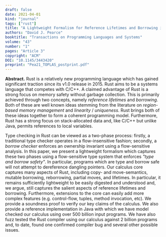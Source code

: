 ```yaml
---
draft: false
date: 2021-04-01
kind: "journal"
tags: ["rust"]
title: "A Lightweight Formalism for Reference Lifetimes and Borrowing in Rust"
authors: "David J. Pearce"
booktitle: "Transactions on Programming Languages and Systems"
volume: "43"
number: "1"
pages: "Article 3"
copyright: "ACM"
DOI: "10.1145/3443420"
preprint: "Pea21_TOPLAS_postprint.pdf"
---
```

**Abstract.** Rust is a relatively new programming language which has gained significant traction since its v1.0 release in 2015.  Rust aims to be a systems language that competes with C/C++.  A claimed advantage of Rust is a strong focus on memory safety without garbage collection.  This is primarily achieved through two concepts, namely _reference lifetimes_ and _borrowing_.  Both of these are well known ideas stemming from the literature on _region-based memory management_ and _linearity_ / _uniqueness_.  Rust brings both of these ideas together to form a coherent programming model.  Furthermore, Rust has a strong focus on stack-allocated data and, like C/C++ but unlike Java, permits references to local variables.

Type checking in Rust can be viewed as a two-phase process: firstly, a traditional type checker operates in a flow-insensitive fashion; secondly, a _borrow checker_ enforces an ownership invariant using a flow-sensitive analysis.  In this paper, we present a lightweight formalism which captures these two phases using a flow-sensitive type system that enforces _"type and borrow safety"_.  In particular, programs which are type and borrow safe will not attempt to dereference dangling pointers.  Our calculus core captures many aspects of Rust, including copy- and move-semantics, mutable borrowing, reborrowing, partial moves, and lifetimes.  In particular, it remains sufficiently lightweight to be easily digested and understood and, we argue, still captures the salient aspects of reference lifetimes and borrowing.  Furthermore, extensions to the core can easily add more complex features (e.g. control-flow, tuples, method invocation, etc).  We provide a soundness proof to verify our key claims of the calculus.  We also provide a reference implementation in Java with which we have model checked our calculus using over 500 billion input programs.  We have also fuzz tested the Rust compiler using our calculus against 2 billion programs and, to date, found one confirmed compiler bug and several other possible issues.
